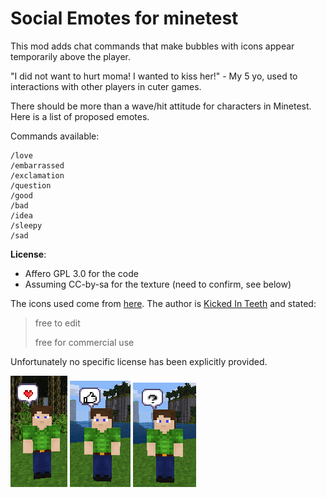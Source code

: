 # Social Emotes for minetest

This mod adds chat commands that make bubbles with icons appear temporarily above the player.

"I did not want to hurt moma! I wanted to kiss her!" - My 5 yo, used to interactions with other players in cuter games.

There should be more than a wave/hit attitude for characters in Minetest. Here is a list of proposed emotes.


Commands available:
```
/love
/embarrassed
/exclamation
/question
/good
/bad
/idea
/sleepy
/sad
```

**License**: 
- Affero GPL 3.0 for the code
- Assuming CC-by-sa for the texture (need to confirm, see below)


The icons used come from [here](https://kicked-in-teeth.itch.io/emoticons). The author is [Kicked In Teeth](https://kicked-in-teeth.itch.io/) and stated: 

> free to edit
> 
> free for commercial use

Unfortunately no specific license has been explicitly provided.


![Character showing a bubble with hear icon](sc1.png)
![Character showing a bubble with hear icon](sc2.png)
![Character showing a bubble with hear icon](sc3.png)
